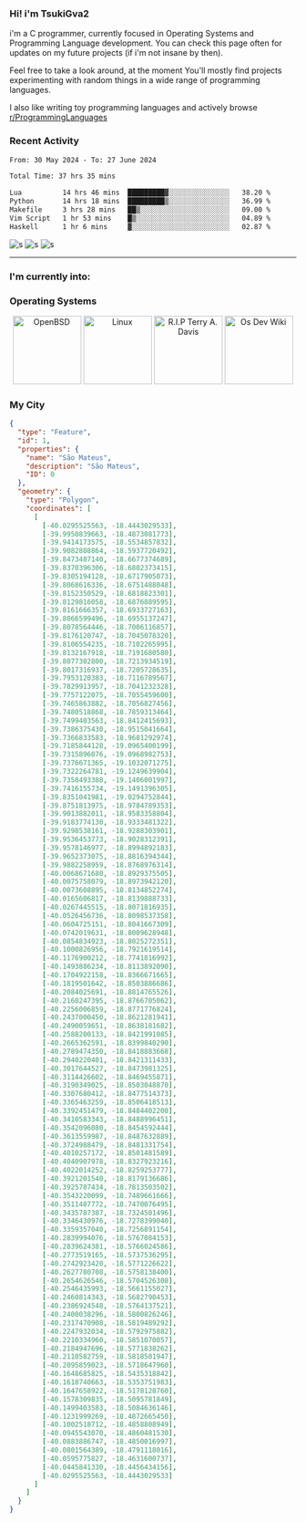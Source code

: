 ### Hi! i'm TsukiGva2
i'm a C programmer, currently focused in Operating Systems and Programming Language development.
You can check this page often for updates on my future projects (if i'm not insane by then).

Feel free to take a look around, at the moment You'll
mostly find projects experimenting with random things in
a wide range of programming languages.

I also like writing toy programming
languages and actively browse [r/ProgrammingLanguages](https://reddit.com/r/ProgrammingLanguages/s/y9M0xSBdiL)

### Recent Activity
<!--START_SECTION:waka-->

```txt
From: 30 May 2024 - To: 27 June 2024

Total Time: 37 hrs 35 mins

Lua          14 hrs 46 mins  █████████▓░░░░░░░░░░░░░░░   38.20 %
Python       14 hrs 18 mins  █████████▒░░░░░░░░░░░░░░░   36.99 %
Makefile     3 hrs 28 mins   ██▒░░░░░░░░░░░░░░░░░░░░░░   09.00 %
Vim Script   1 hr 53 mins    █▒░░░░░░░░░░░░░░░░░░░░░░░   04.89 %
Haskell      1 hr 6 mins     ▓░░░░░░░░░░░░░░░░░░░░░░░░   02.87 %
```

<!--END_SECTION:waka-->

![s](https://img.shields.io/badge/OpenBSD%20-black.svg?&style=for-the-badge&logo=openbsd&logoColor=eeeeee)
![s](https://img.shields.io/badge/vim%20-black.svg?&style=for-the-badge&logo=vim&logoColor=eeeeee)
![s](https://img.shields.io/badge/Programming%20Language-black.svg?&style=for-the-badge&logo=c&logoColor=eeeeee)

<hr>

### I'm currently into:

### Operating Systems

<p align="center">
<img src="https://lowendbox.com/wp-content/uploads/2020/05/Puffy_mascot_openbsd.gif" width="auto" height="120vh" title="OpenBSD"/>

<img src="https://upload.wikimedia.org/wikipedia/commons/thumb/3/35/Tux.svg/1200px-Tux.svg.png" width="auto" height="120vh" title="Linux"/>

<img src="https://static.wikia.nocookie.net/logopedia/images/1/19/TempleOS.svg/revision/latest/scale-to-width-down/250?cb=20231022170020" width="auto" height="120vh" title="R.I.P Terry A. Davis"/>

<img src="https://www.osdev.org/images/osdev.jpg" width="auto" height="120vh" title="Os Dev Wiki"/>
</p>

### My City

```geojson
{
  "type": "Feature",
  "id": 1,
  "properties": {
    "name": "São Mateus",
    "description": "São Mateus",
    "ID": 0
  },
  "geometry": {
    "type": "Polygon",
    "coordinates": [
      [
        [-40.0295525563, -18.4443029533],
        [-39.9950839663, -18.4873081773],
        [-39.9414173575, -18.5534857832],
        [-39.9082808864, -18.5937720492],
        [-39.8473487140, -18.6677374689],
        [-39.8370396306, -18.6802373415],
        [-39.8305194128, -18.6717905073],
        [-39.8068616336, -18.6751488048],
        [-39.8152350529, -18.6818823301],
        [-39.8129816058, -18.6876889595],
        [-39.8161666357, -18.6933727163],
        [-39.8066599496, -18.6955137247],
        [-39.8078564446, -18.7006116857],
        [-39.8176120747, -18.7045078320],
        [-39.8106554235, -18.7102265995],
        [-39.8132167918, -18.7191680580],
        [-39.8077302800, -18.7213934519],
        [-39.8017316937, -18.7205728635],
        [-39.7953120383, -18.7116789567],
        [-39.7829913957, -18.7041232328],
        [-39.7757122075, -18.7055459600],
        [-39.7465863882, -18.7056827456],
        [-39.7480518868, -18.7859313464],
        [-39.7499403563, -18.8412415693],
        [-39.7386375430, -18.9515041664],
        [-39.7366833583, -18.9681292974],
        [-39.7185844128, -19.0965400199],
        [-39.7315896076, -19.0968982753],
        [-39.7376671365, -19.1032071275],
        [-39.7322264781, -19.1249639904],
        [-39.7358493388, -19.1406001997],
        [-39.7416155734, -19.1491396305],
        [-39.8351041981, -19.0294752844],
        [-39.8751813975, -18.9784789353],
        [-39.9013882011, -18.9583358804],
        [-39.9183774130, -18.9333481322],
        [-39.9298538161, -18.9288303901],
        [-39.9536453773, -18.9028312391],
        [-39.9578146977, -18.8994892183],
        [-39.9652373075, -18.8816394344],
        [-39.9882258959, -18.8768976314],
        [-40.0068671680, -18.8929375505],
        [-40.0075758079, -18.8973942120],
        [-40.0073608895, -18.8134852274],
        [-40.0165606817, -18.8139888733],
        [-40.0267445515, -18.8071816935],
        [-40.0526456736, -18.8098537358],
        [-40.0604725151, -18.8041667309],
        [-40.0742019631, -18.8009628948],
        [-40.0854834923, -18.8025272351],
        [-40.1000826956, -18.7921619514],
        [-40.1176900212, -18.7741816992],
        [-40.1493886234, -18.8113892090],
        [-40.1704922158, -18.8366671665],
        [-40.1819501642, -18.8503886686],
        [-40.2084025691, -18.8814765526],
        [-40.2160247395, -18.8766705062],
        [-40.2256006859, -18.8771776824],
        [-40.2437000450, -18.8621281941],
        [-40.2490059651, -18.8638181682],
        [-40.2588200133, -18.8421991085],
        [-40.2665362591, -18.8399840290],
        [-40.2789474350, -18.8418883668],
        [-40.2940220401, -18.8421311433],
        [-40.3017644527, -18.8473981325],
        [-40.3114426602, -18.8469455871],
        [-40.3190349025, -18.8503048870],
        [-40.3307680412, -18.8477514373],
        [-40.3365463259, -18.8506418513],
        [-40.3392451479, -18.8484402208],
        [-40.3410583343, -18.8488996451],
        [-40.3542096080, -18.8454592444],
        [-40.3613559987, -18.8487632889],
        [-40.3724988479, -18.8481331754],
        [-40.4010257172, -18.8501481589],
        [-40.4040907978, -18.8327923216],
        [-40.4022014252, -18.8259253777],
        [-40.3921201540, -18.8179136686],
        [-40.3925787434, -18.7813503502],
        [-40.3543220099, -18.7489661666],
        [-40.3511487772, -18.7470076495],
        [-40.3435787387, -18.7324501496],
        [-40.3346430976, -18.7278399040],
        [-40.3359357040, -18.7256891154],
        [-40.2839994076, -18.5767084153],
        [-40.2839624381, -18.5766024586],
        [-40.2773519165, -18.5737536295],
        [-40.2742923420, -18.5771226622],
        [-40.2627780708, -18.5758138400],
        [-40.2654626546, -18.5704526308],
        [-40.2546435993, -18.5661155027],
        [-40.2460814343, -18.5682790453],
        [-40.2386924548, -18.5764137521],
        [-40.2400038296, -18.5800826246],
        [-40.2317470908, -18.5819489292],
        [-40.2247932034, -18.5792975882],
        [-40.2210334960, -18.5851070057],
        [-40.2184947696, -18.5771838262],
        [-40.2110582759, -18.5818501947],
        [-40.2095859023, -18.5718647960],
        [-40.1648685825, -18.5435318842],
        [-40.1618740663, -18.5353751983],
        [-40.1647658922, -18.5178128760],
        [-40.1578309835, -18.5095781849],
        [-40.1499403583, -18.5084636146],
        [-40.1231999269, -18.4872665450],
        [-40.1002518712, -18.4858808949],
        [-40.0945543070, -18.4860481530],
        [-40.0883886747, -18.4850016997],
        [-40.0801564389, -18.4791118016],
        [-40.0595775827, -18.4631600737],
        [-40.0445841330, -18.4456434156],
        [-40.0295525563, -18.4443029533]
      ]
    ]
  }
}
```

<!--{ "type": "Feature", "properties": {"id": "3205200", "name": "Vila Velha", "description": "Vila Velha"}, "geometry": { "type": "Polygon", "coordinates": [[[-40.3563581101, -20.5236331997], [-40.3565007310, -20.5241101679], [-40.3575475742, -20.5241738724], [-40.3576887265, -20.5236868922], [-40.3563581101, -20.5236331997]], [[-40.3099671051, -20.4210144161], [-40.3118798452, -20.4211923116], [-40.3117936260, -20.4203245939], [-40.3101684060, -20.4201891267], [-40.3099671051, -20.4210144161]], [[-40.2949606794, -20.3809566998], [-40.2978929508, -20.3814320192], [-40.2970196798, -20.3794510683], [-40.2952732816, -20.3797908182], [-40.2949606794, -20.3809566998]], [[-40.2774410170, -20.3646795990], [-40.2790304363, -20.3648432544], [-40.2792650960, -20.3636785371], [-40.2775092476, -20.3635913833], [-40.2774410170, -20.3646795990]], [[-40.2791392600, -20.3629413686], [-40.2804251160, -20.3630710772], [-40.2808287329, -20.3621111503], [-40.2792735508, -20.3621119188], [-40.2791392600, -20.3629413686]], [[-40.2524813840, -20.3531463062], [-40.2537333586, -20.3535121994], [-40.2542253782, -20.3524045242], [-40.2528104177, -20.3521728263], [-40.2524813840, -20.3531463062]], [[-40.2801196218, -20.3542733847], [-40.2818352465, -20.3544325114], [-40.2816086563, -20.3533835266], [-40.2803842356, -20.3533195757], [-40.2801196218, -20.3542733847]], [[-40.2709001572, -20.3342133493], [-40.2721039357, -20.3352206271], [-40.2724352743, -20.3337274679], [-40.2712376250, -20.3333677031], [-40.2709001572, -20.3342133493]], [[-40.2701717844, -20.3325363132], [-40.2711248147, -20.3329126599], [-40.2717676796, -20.3321116682], [-40.2709878624, -20.3317433191], [-40.2701717844, -20.3325363132]], [[-40.2674842456, -20.3319251443], [-40.2692474208, -20.3322151997], [-40.2694225255, -20.3307710556], [-40.2677633022, -20.3304792676], [-40.2674842456, -20.3319251443]], [[-40.2708189183, -20.3217844434], [-40.2723154989, -20.3219178334], [-40.2728339054, -20.3202984765], [-40.2709607218, -20.3199081524], [-40.2708189183, -20.3217844434]], [[-40.2681501782, -20.3202502459], [-40.2693538905, -20.3212574686], [-40.2702018090, -20.3200558773], [-40.2687118865, -20.3193784990], [-40.2681501782, -20.3202502459]], [[-40.3253006816, -20.3220214007], [-40.3218990561, -20.3254346291], [-40.3207730053, -20.3254979238], [-40.3175213464, -20.3238259029], [-40.3115767856, -20.3295982734], [-40.3029824070, -20.3227336483], [-40.2927949181, -20.3264299006], [-40.2937140023, -20.3288110676], [-40.2891913071, -20.3232657906], [-40.2836146804, -20.3245885706], [-40.2758740357, -20.3197644215], [-40.2736919216, -20.3248732216], [-40.2687408062, -20.3244844464], [-40.2704590702, -20.3299092452], [-40.2749091528, -20.3298768691], [-40.2745420307, -20.3337663028], [-40.2769871415, -20.3321798713], [-40.2819344234, -20.3359060789], [-40.2847939195, -20.3523445105], [-40.2962921487, -20.3607239564], [-40.3094658523, -20.3809781744], [-40.3222550470, -20.4101420686], [-40.3231116277, -20.4221476860], [-40.3201639690, -20.4260510350], [-40.3485900904, -20.4767380119], [-40.3564103781, -20.4980127125], [-40.3583217306, -20.5185299645], [-40.3658206803, -20.5204468866], [-40.3762707023, -20.5364119452], [-40.3745436889, -20.5287423201], [-40.3789695110, -20.5254044163], [-40.3798461484, -20.5186466026], [-40.3904819458, -20.5172925752], [-40.4554690392, -20.5090038799], [-40.4746133776, -20.5065561351], [-40.4842392791, -20.5053248610], [-40.4720426833, -20.4617118824], [-40.4637510612, -20.4320672387], [-40.4591031952, -20.4322179055], [-40.4372847381, -20.4325938353], [-40.4274991145, -20.4254635813], [-40.3962969080, -20.4226531819], [-40.3907677824, -20.4189898710], [-40.3908208205, -20.4133627401], [-40.3901096931, -20.4085058502], [-40.3739536708, -20.4020367213], [-40.3707174645, -20.3992082762], [-40.3659271062, -20.3947472372], [-40.3654238723, -20.3702091036], [-40.3578573180, -20.3491154757], [-40.3553706268, -20.3264475808], [-40.3513652433, -20.3269368006], [-40.3451521775, -20.3259921865], [-40.3253006816, -20.3220214007]]] }},
	{ "type": "Feature", "properties": {"id": "3205309", "name": "Vitória", "description": "Vitória"}, "geometry": { "type": "Polygon", "coordinates": [[[-40.2502267496, -20.3517071357], [-40.2519150953, -20.3520084944], [-40.2516568775, -20.3509394620], [-40.2503063244, -20.3508249598], [-40.2502267496, -20.3517071357]], [[-40.2418353921, -20.2938989107], [-40.2419572780, -20.2945729103], [-40.2429081432, -20.2945221965], [-40.2426949395, -20.2939127734], [-40.2418353921, -20.2938989107]], [[-40.2294039411, -20.2581765969], [-40.2384761940, -20.2801954197], [-40.2370934668, -20.2890086779], [-40.2500857798, -20.2945950952], [-40.2535519357, -20.2889746053], [-40.2504572448, -20.2795195158], [-40.2560654794, -20.2678884915], [-40.2612820475, -20.2659088380], [-40.2855415437, -20.2768588110], [-40.2916475235, -20.2852594226], [-40.2891908243, -20.2934619748], [-40.2842136382, -20.2940497460], [-40.2912782554, -20.3012636289], [-40.2786726006, -20.2980830446], [-40.2769324533, -20.3003336699], [-40.2829311069, -20.3046817325], [-40.2917701876, -20.3053551761], [-40.2908979187, -20.3080207365], [-40.2798872321, -20.3068775752], [-40.2768124766, -20.3105497783], [-40.2882844134, -20.3138465605], [-40.2891913071, -20.3232657906], [-40.2937140023, -20.3288110676], [-40.2927949181, -20.3264299006], [-40.3029824070, -20.3227336483], [-40.3115767856, -20.3295982734], [-40.3175213464, -20.3238259029], [-40.3207730053, -20.3254979238], [-40.3218990561, -20.3254346291], [-40.3253006816, -20.3220214007], [-40.3451521775, -20.3259921865], [-40.3513652433, -20.3269368006], [-40.3553706268, -20.3264475808], [-40.3633596045, -20.3152735273], [-40.3633188573, -20.3052006127], [-40.3548166557, -20.2964468787], [-40.3500611964, -20.2846385712], [-40.3441019025, -20.2795977064], [-40.3313630402, -20.2631324031], [-40.3278761928, -20.2572705629], [-40.3266804120, -20.2485078389], [-40.3292309294, -20.2394833485], [-40.2936066638, -20.2396566073], [-40.2924979471, -20.2396621161], [-40.2613923740, -20.2396099975], [-40.2609604860, -20.2396069996], [-40.2224269971, -20.2393623284], [-40.2127866490, -20.2393002289], [-40.2294039411, -20.2581765969]]] }}
] }-->
